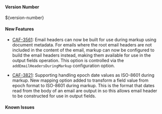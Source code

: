 #### Version Number
${version-number}

#### New Features
- [CAF-3561](https://jira.autonomy.com/browse/CAF-3561): Email headers can now be built for use during markup using document metadata.
  For emails where the root email headers are not included in the content of the email, markup can now be configured to build the email headers instead, making them available for use in the output fields operation. This option is controlled via the ```addEmailHeadersDuringMarkup``` configuration option.
  
- [CAF-3821](https://jira.autonomy.com/browse/CAF-3821): Supporting handling epoch date values as ISO-8601 during markup.
  New mapping option added to transform a field value from epoch format to ISO-8601 during markup. This is the format that dates read from the body of an email are output in so this allows email header to be constructed for use in output fields.

#### Known Issues
